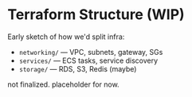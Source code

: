 # Terraform Structure (WIP)

Early sketch of how we'd split infra:

- `networking/` — VPC, subnets, gateway, SGs
- `services/` — ECS tasks, service discovery
- `storage/` — RDS, S3, Redis (maybe)

not finalized. placeholder for now.
